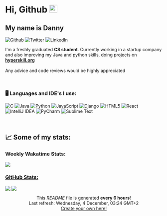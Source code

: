 <h1> Hi, Github <img src="https://media.giphy.com/media/hvRJCLFzcasrR4ia7z/giphy.gif" width="25px"></h1>
<h2>My name is Danny </h2>
<p>
<a href="https://github.com/shadow006tr" target="_blank"><img alt="Github" src="https://img.shields.io/badge/GitHub-%2312100E.svg?&style=for-the-badge&logo=Github&logoColor=white" /></a>
<a href="mailto:shadow006tr@gmail.com" target="_blank"><img alt="Twitter" src="https://img.shields.io/badge/Gmail-D14836?style=for-the-badge&logo=gmail&logoColor=white" /></a>
<a href="https://www.linkedin.com/in/danny-wisotsky-518520b9/-" target="_blank"><img alt="LinkedIn" src="https://img.shields.io/badge/linkedin-%230077B5.svg?&style=for-the-badge&logo=linkedin&logoColor=white" /></a>
</p>

I'm a freshly graduated <b>CS student</b>. Currently working in a startup company and also improving my Java and python skills, doing projects on
<a href="https://hyperskill.org/profile/126342676" target="_blank"><b>hyperskill.org</b></a>
<br />
<br />
Any advice and code reviews would be highly appreciated

<br />

<h3>&#x1f5a5 Languages and IDE's I use:</h3>
<p>
  <img alt="C" src="https://img.shields.io/badge/c-%2300599C.svg?style=flat-square&logo=c&logoColor=white" />
  <img alt="Java" src="https://img.shields.io/badge/java-%23ED8B00.svg?style=flat-square&logo=java&logoColor=white" />
  <img alt="Python" src="https://img.shields.io/badge/python-3670A0?style=flat-square&logo=python&logoColor=ffdd54" />
  <img alt="JavaScript" src="https://img.shields.io/badge/javascript-%23323330.svg?style=flat-square&logo=javascript&logoColor=%23F7DF1E" />
  <img alt="Django" src="https://img.shields.io/badge/django-%23092E20.svg?style=flat-square&logo=django&logoColor=white" />
  <img alt="HTML5" src="https://img.shields.io/badge/html5-%23E34F26.svg?style=flat-square&logo=html5&logoColor=white" />
  <img alt="React" src="https://img.shields.io/badge/react-%2320232a.svg?style=flat-square&logo=react&logoColor=%2361DAFB" />
<br />
  <img alt="IntelliJ IDEA" src="https://img.shields.io/badge/IntelliJIDEA-000000.svg?style=flat-square&logo=intellij-idea&logoColor=white" />
  <img alt="PyCharm" src="https://img.shields.io/badge/pycharm-143?style=flat-square&logo=pycharm&logoColor=black&color=black&labelColor=green" />
  <img alt="Sublime Text" src="https://img.shields.io/badge/sublime_text-%23575757.svg?style=flat-square&logo=sublime-text&logoColor=important" />
</p>

<br />
<h2>&#x1f4c8 Some of my stats: </h2>

<h3>Weekly Wakatime Stats:</h3>

<a href="https://github.com/shadow006tr/shadow006tr">
<img align="center" src="https://github-readme-stats-taupe-two.vercel.app/api/wakatime?username=shadow006tr&hide_title=true&theme=github_dark&hide_border=true&langs_count=3&bg_color=00000000&text_color=777&v=2"
</a>

<h3>GitHub Stats:</h3>

<a href="https://github.com/shadow006tr/shadow006tr">
<img align="center" src="https://github-readme-stats.vercel.app/api/top-langs/?username=shadow006tr&z&hide=html,tex&theme=github_dark&hide_border=true">
</a>

<a href="https://github.com/shadow006tr/shadow006tr">
<img align="center" src="https://github-readme-stats.vercel.app/api?username=shadow006tr&count_private=true&show_icons=true&theme=github_dark&hide_border=true">
</a>



<p align="center">
This <i>README</i> file is generated <b>every 6 hours</b>!</br>Last refresh: Wednesday, 4 December, 03:24 GMT+2<br />
<a href="https://medium.com/@th.guibert/how-to-create-a-self-updating-readme-md-for-your-github-profile-f8b05744ca91">Create your own here!</a></p>
</p>

<!-- Resources -->
<!-- GitHub Stats: https://github.com/anuraghazra/github-readme-stats -->
<!-- Emojis: https://emojipedia.org/emoji/ -->
<!-- HTML Emojis: https://www.fileformat.info/index.htm -->
<!-- Shields: https://shields.io/ -->
<!-- Awesome GitHub Profile README: https://github.com/abhisheknaiidu/awesome-github-profile-readme -->
